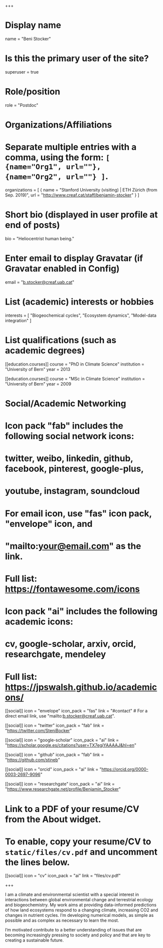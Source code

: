 +++
# Display name
name = "Beni Stocker"

# Is this the primary user of the site?
superuser = true

# Role/position
role = "Postdoc"

# Organizations/Affiliations
#   Separate multiple entries with a comma, using the form: `[ {name="Org1", url=""}, {name="Org2", url=""} ]`.
organizations = [ { name = "Stanford University (visiting)  |  ETH Zürich (from Sep. 2019)", url = "http://www.creaf.cat/staff/benjamin-stocker" } ]

# Short bio (displayed in user profile at end of posts)
bio = "Heliocentrist human being."

# Enter email to display Gravatar (if Gravatar enabled in Config)
email = "b.stocker@creaf.uab.cat"

# List (academic) interests or hobbies
interests = [
  "Biogeochemical cycles",
  "Ecosystem dynamics",
  "Model-data integration"
]

# List qualifications (such as academic degrees)
[[education.courses]]
  course = "PhD in Climate Science"
  institution = "University of Bern"
  year = 2013

[[education.courses]]
  course = "MSc in Climate Science"
  institution = "University of Bern"
  year = 2009

# Social/Academic Networking
#
# Icon pack "fab" includes the following social network icons:
#
#   twitter, weibo, linkedin, github, facebook, pinterest, google-plus,
#   youtube, instagram, soundcloud
#
#   For email icon, use "fas" icon pack, "envelope" icon, and
#   "mailto:your@email.com" as the link.
#
#   Full list: https://fontawesome.com/icons
#
# Icon pack "ai" includes the following academic icons:
#
#   cv, google-scholar, arxiv, orcid, researchgate, mendeley
#
#   Full list: https://jpswalsh.github.io/academicons/

[[social]]
  icon = "envelope"
  icon_pack = "fas"
  link = "#contact"  # For a direct email link, use "mailto:b.stocker@creaf.uab.cat".

[[social]]
  icon = "twitter"
  icon_pack = "fab"
  link = "https://twitter.com/SteniBocker"

[[social]]
  icon = "google-scholar"
  icon_pack = "ai"
  link = "https://scholar.google.es/citations?user=TX7egiYAAAAJ&hl=en"

[[social]]
  icon = "github"
  icon_pack = "fab"
  link = "https://github.com/stineb"

[[social]]
  icon = "orcid"
  icon_pack = "ai"
  link = "https://orcid.org/0000-0003-2697-9096"

[[social]]
  icon = "researchgate"
  icon_pack = "ai"
  link = "https://www.researchgate.net/profile/Benjamin_Stocker"

# Link to a PDF of your resume/CV from the About widget.
# To enable, copy your resume/CV to `static/files/cv.pdf` and uncomment the lines below.
[[social]]
  icon = "cv"
  icon_pack = "ai"
  link = "files/cv.pdf"

+++

I am a climate and environmental scientist with a special interest in interactions between global environmental change and terrestrial ecology and biogeochemistry. My work aims at providing data-informed predictions of how land ecosystems respond to a changing climate, increasing CO2 and changes in nutrient cycles. I’m developing numerical models, as simple as possible and as complex as necessary to learn the most. 

I’m motivated contribute to a better understanding of issues that are becoming increasingly pressing to society and policy and that are key to creating a sustainable future.  

